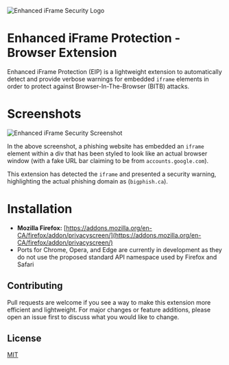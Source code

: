 ![Enhanced iFrame Security Logo](https://github.com/odacavo/enhanced-iframe-security/blob/main/src/icons/icon48.png?raw=true)

# Enhanced iFrame Protection - Browser Extension

Enhanced iFrame Protection (EIP) is a lightweight extension to automatically detect and provide verbose warnings for embedded `iframe` elements in order to protect against Browser-In-The-Browser (BITB) attacks.

# Screenshots
![Enhanced iFrame Security Screenshot](https://i.imgur.com/9bhKl6r.png)

In the above screenshot, a phishing website has embedded an `iframe` element within a div that has been styled to look like an actual browser window (with a fake URL bar claiming to be from `accounts.google.com`). 

This extension has detected the `iframe` and presented a security warning, highlighting the actual phishing domain as (`bigphish.ca`).

# Installation

- **Mozilla Firefox:** [https://addons.mozilla.org/en-CA/firefox/addon/privacyscreen/](https://addons.mozilla.org/en-CA/firefox/addon/privacyscreen/)
- Ports for Chrome, Opera, and Edge are currently in development as they do not use the proposed standard API namespace used by Firefox and Safari

## Contributing
Pull requests are welcome if you see a way to make this extension more efficient and lightweight. For major changes or feature additions, please open an issue first to discuss what you would like to change.

## License
[MIT](https://choosealicense.com/licenses/mit/)